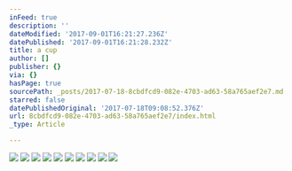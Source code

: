 ```yaml
---
inFeed: true
description: ''
dateModified: '2017-09-01T16:21:27.236Z'
datePublished: '2017-09-01T16:21:28.232Z'
title: a cup
author: []
publisher: {}
via: {}
hasPage: true
sourcePath: _posts/2017-07-18-8cbdfcd9-082e-4703-ad63-58a765aef2e7.md
starred: false
datePublishedOriginal: '2017-07-18T09:08:52.376Z'
url: 8cbdfcd9-082e-4703-ad63-58a765aef2e7/index.html
_type: Article

---
```

![](https://the-grid-user-content.s3-us-west-2.amazonaws.com/0ed5ca75-c4ad-4281-948c-d441969005f8.jpg)
![](https://the-grid-user-content.s3-us-west-2.amazonaws.com/da2299a9-ed52-48b6-bc52-0f58d0235d14.jpg)
![](https://the-grid-user-content.s3-us-west-2.amazonaws.com/54c0cc3c-4d1b-46af-b5d6-08b41270553a.jpg)
![](https://the-grid-user-content.s3-us-west-2.amazonaws.com/12220322-c41d-4797-8dd5-49e8875518dd.jpg)
![](https://the-grid-user-content.s3-us-west-2.amazonaws.com/3499e88f-e381-4f5c-b58b-6db5450cf9bf.jpg)
![](https://the-grid-user-content.s3-us-west-2.amazonaws.com/f0d7c46a-7ee4-47c5-9fd3-ff15699fd3e6.jpg)
![](https://the-grid-user-content.s3-us-west-2.amazonaws.com/27b780eb-a990-485f-81c5-811bf9f8ea18.jpg)
![](https://the-grid-user-content.s3-us-west-2.amazonaws.com/b4a47576-780b-4ef6-8028-51945324600f.jpg)
![](https://the-grid-user-content.s3-us-west-2.amazonaws.com/f7e05599-b5c3-43f7-9992-e92cc9a25a92.jpg)
![](https://the-grid-user-content.s3-us-west-2.amazonaws.com/0171eaab-fa89-4236-85c6-362b45f3f2ac.jpg)